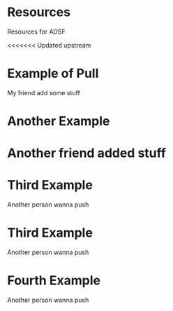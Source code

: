 # Resources
Resources for ADSF

<<<<<<< Updated upstream
# Example of Pull

My friend add some stuff


# Another Example

Another friend added stuff
=======

# Third Example

Another person wanna push

# Third Example

Another person wanna push

# Fourth Example

Another person wanna push